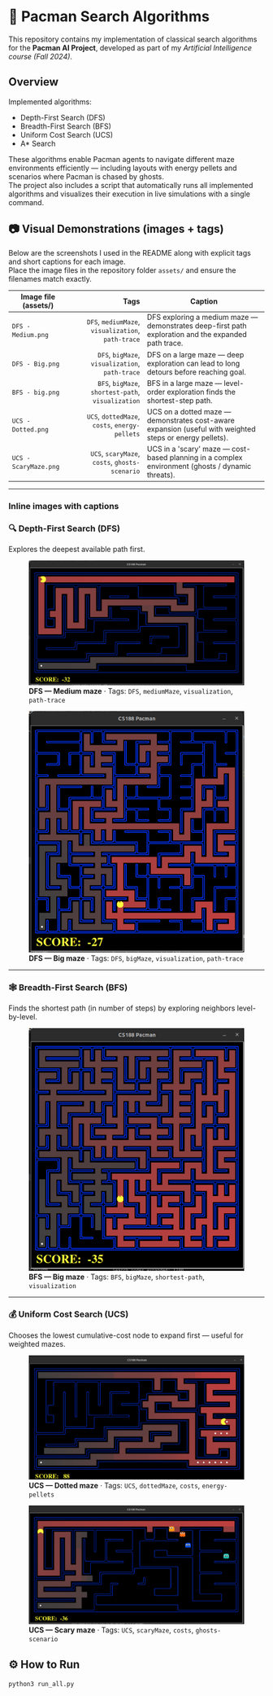 # 👾 Pacman Search Algorithms

This repository contains my implementation of classical search algorithms for the **Pacman AI Project**, developed as part of my *Artificial Intelligence course (Fall 2024)*.

##  Overview
Implemented algorithms:
- Depth-First Search (DFS)
- Breadth-First Search (BFS)
- Uniform Cost Search (UCS)
- A\* Search

These algorithms enable Pacman agents to navigate different maze environments efficiently — including layouts with energy pellets and scenarios where Pacman is chased by ghosts.  
The project also includes a script that automatically runs all implemented algorithms and visualizes their execution in live simulations with a single command.

## 📷 Visual Demonstrations (images + tags)

Below are the screenshots I used in the README along with explicit tags and short captions for each image.  
Place the image files in the repository folder `assets/` and ensure the filenames match exactly.

| Image file (assets/) | Tags | Caption |
|---|---:|---|
| `DFS - Medium.png` | `DFS`, `mediumMaze`, `visualization`, `path-trace` | DFS exploring a medium maze — demonstrates deep-first path exploration and the expanded path trace. |
| `DFS - Big.png` | `DFS`, `bigMaze`, `visualization`, `path-trace` | DFS on a large maze — deep exploration can lead to long detours before reaching goal. |
| `BFS - big.png` | `BFS`, `bigMaze`, `shortest-path`, `visualization` | BFS in a large maze — level-order exploration finds the shortest-step path. |
| `UCS - Dotted.png` | `UCS`, `dottedMaze`, `costs`, `energy-pellets` | UCS on a dotted maze — demonstrates cost-aware expansion (useful with weighted steps or energy pellets). |
| `UCS - ScaryMaze.png` | `UCS`, `scaryMaze`, `costs`, `ghosts-scenario` | UCS in a 'scary' maze — cost-based planning in a complex environment (ghosts / dynamic threats). |

---

### Inline images with captions

### 🔍 Depth-First Search (DFS)
Explores the deepest available path first.

<figure>
  <img src="assets/DFS%20-%20Medium.png" alt="DFS - Medium maze (path trace)" />
  <figcaption><strong>DFS — Medium maze</strong> · Tags: <code>DFS</code>, <code>mediumMaze</code>, <code>visualization</code>, <code>path-trace</code></figcaption>
</figure>

<figure>
  <img src="assets/DFS%20-%20Big.png" alt="DFS - Big maze (deep exploration)" />
  <figcaption><strong>DFS — Big maze</strong> · Tags: <code>DFS</code>, <code>bigMaze</code>, <code>visualization</code>, <code>path-trace</code></figcaption>
</figure>

---

### 🕸️ Breadth-First Search (BFS)
Finds the shortest path (in number of steps) by exploring neighbors level-by-level.

<figure>
  <img src="assets/BFS%20-%20big.png" alt="BFS - Big maze (shortest path)" />
  <figcaption><strong>BFS — Big maze</strong> · Tags: <code>BFS</code>, <code>bigMaze</code>, <code>shortest-path</code>, <code>visualization</code></figcaption>
</figure>

---

### 💰 Uniform Cost Search (UCS)
Chooses the lowest cumulative-cost node to expand first — useful for weighted mazes.

<figure>
  <img src="assets/UCS%20-%20Dotted.png" alt="UCS - Dotted maze (cost-aware)" />
  <figcaption><strong>UCS — Dotted maze</strong> · Tags: <code>UCS</code>, <code>dottedMaze</code>, <code>costs</code>, <code>energy-pellets</code></figcaption>
</figure>

<figure>
  <img src="assets/UCS%20-%20ScaryMaze.png" alt="UCS - Scary maze (complex costs/ghosts)" />
  <figcaption><strong>UCS — Scary maze</strong> · Tags: <code>UCS</code>, <code>scaryMaze</code>, <code>costs</code>, <code>ghosts-scenario</code></figcaption>
</figure>






## ⚙️ How to Run
```bash
python3 run_all.py

